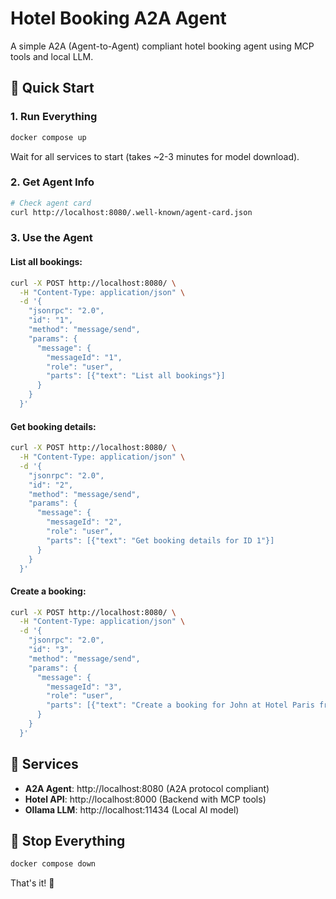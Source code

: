# Hotel Booking A2A Agent

A simple A2A (Agent-to-Agent) compliant hotel booking agent using MCP tools and local LLM.

## 🚀 Quick Start

### 1. Run Everything
```bash
docker compose up
```

Wait for all services to start (takes ~2-3 minutes for model download).

### 2. Get Agent Info
```bash
# Check agent card
curl http://localhost:8080/.well-known/agent-card.json
```

### 3. Use the Agent

#### List all bookings:
```bash
curl -X POST http://localhost:8080/ \
  -H "Content-Type: application/json" \
  -d '{
    "jsonrpc": "2.0",
    "id": "1",
    "method": "message/send",
    "params": {
      "message": {
        "messageId": "1",
        "role": "user",
        "parts": [{"text": "List all bookings"}]
      }
    }
  }'
```

#### Get booking details:
```bash
curl -X POST http://localhost:8080/ \
  -H "Content-Type: application/json" \
  -d '{
    "jsonrpc": "2.0",
    "id": "2", 
    "method": "message/send",
    "params": {
      "message": {
        "messageId": "2",
        "role": "user",
        "parts": [{"text": "Get booking details for ID 1"}]
      }
    }
  }'
```

#### Create a booking:
```bash
curl -X POST http://localhost:8080/ \
  -H "Content-Type: application/json" \
  -d '{
    "jsonrpc": "2.0",
    "id": "3",
    "method": "message/send", 
    "params": {
      "message": {
        "messageId": "3",
        "role": "user",
        "parts": [{"text": "Create a booking for John at Hotel Paris from 2025-03-01 to 2025-03-03"}]
      }
    }
  }'
```

## 🔧 Services

- **A2A Agent**: http://localhost:8080 (A2A protocol compliant)
- **Hotel API**: http://localhost:8000 (Backend with MCP tools)
- **Ollama LLM**: http://localhost:11434 (Local AI model)

## 🛑 Stop Everything

```bash
docker compose down
```

That's it! 🎉
